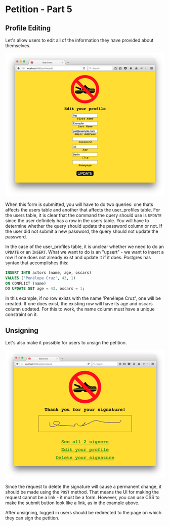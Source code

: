 # Petition - Part 5

## Profile Editing
Let's allow users to edit all of the information they have provided about themselves.

<img src="petition11.png" alt="Edit profile">

When this form is submitted, you will have to do two queries: one thats affects the users table and another that affects the user_profiles table. For the users table, it is clear that the command the query should use is `UPDATE` since the user definitely has a row in the users table. You will have to determine whether the query should update the password column or not. If the user did not submit a new password, the query should not update the password.

In the case of the user_profiles table, it is unclear whether we need to do an `UPDATE` or an `INSERT`. What we want to do is an "upsert" - we want to insert a row if one does not already exist and update it if it does. Postgres has syntax that accomplishes this:

```SQL
INSERT INTO actors (name, age, oscars)
VALUES ('Penélope Cruz', 43, 1)
ON CONFLICT (name)
DO UPDATE SET age = 43, oscars = 1;
```

In this example, if no row exists with the name 'Penélepe Cruz', one will be created. If one does exist, the existing row will have its age and oscars column updated. For this to work, the name column must have a unique constraint on it.

## Unsigning

Let's also make it possible for users to unsign the petition.

<img src="petition12.png" alt="unsign">

Since the request to delete the signature will cause a permanent change, it should be made using the `POST` method. That means the UI for making the request cannot be a link - it must be a form. However, you can use CSS to make the submit button look like a link, as in the example above.

After unsigning, logged in users should be redirected to the page on which they can sign the petition.
